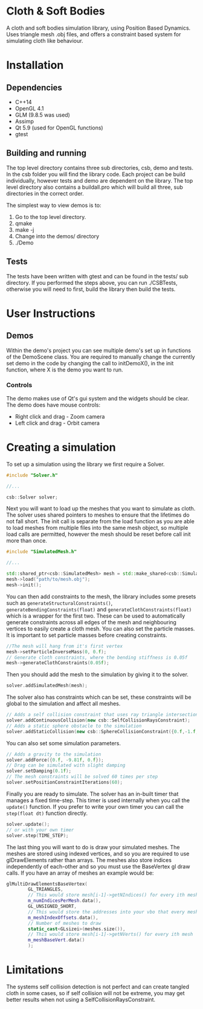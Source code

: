 # Cloth & Soft Bodies

A cloth and soft bodies simulation library, using Position Based Dynamics.
Uses triangle mesh .obj files, and offers a constraint based system for simulating cloth like behaviour.

# Installation
## Dependencies

- C++14
- OpenGL 4.1
- GLM (9.8.5 was used)
- Assimp 
- Qt 5.9 (used for OpenGL functions)
- gtest

## Building and running

The top level directory contains three sub directories, csb, demo and tests. 
In the csb folder you will find the library code. Each project can be build individually, however tests and demo are dependent on the library.
The top level directory also contains a buildall.pro which will build all three,
sub directories in the correct order.

The simplest way to view demos is to:
1. Go to the top level directory.
2. qmake
3. make -j
4. Change into the demos/ directory
5. ./Demo

## Tests

The tests have been written with gtest and can be found in the tests/ sub directory.
If you performed the steps above, you can run ./CSBTests, otherwise you will need to first, build the library then build the tests.

# User Instructions

## Demos
Within the demo's project you can see multiple demo's set up in functions of the DemoScene class. You are required to manually change the currently set demo in the code
by changing the call to initDemoX(), in the init function, where X is the demo you want to run.

### Controls

The demo makes use of Qt's gui system and the widgets should be clear.
The demo does have mouse controls:

- Right click and drag - Zoom camera
- Left click and drag - Orbit camera

# Creating a simulation

To set up a simulation using the library we first require a Solver.

```c++
#include "Solver.h"

//...

csb::Solver solver;
```

Next you will want to load up the meshes that you want to simulate as cloth. The solver uses shared pointers to meshes to ensure that the lifetimes do not fall short.
The init call is separate from the load function as you are able to load meshes from multiple files into the same mesh object, so multiple load calls are permitted, however the mesh should be reset before call init more than once.

```c++
#include "SimulatedMesh.h"

//...

std::shared_ptr<csb::SimulatedMesh> mesh = std::make_shared<csb::SimulatedMesh>();
mesh->load("path/to/mesh.obj");
mesh->init();
```

You can then add constraints to the mesh, the library includes some presets such as ```generateStructuralConstraints()```, ```generateBendingConstraints(float)``` and ```generateClothConstraints(float)``` which is a wrapper for the first two. These can be used to automatically generate constraints across all edges of the mesh and neighbouring vertices to easily create a cloth mesh. You can also set the particle masses. It is important to set particle masses before creating constraints.


```c++
//The mesh will hang from it's first vertex
mesh->setParticleInverseMass(0, 0.f);
// Generate cloth constraints, where the bending stiffness is 0.05f
mesh->generateClothConstraints(0.05f);
```

Then you should add the mesh to the simulation by giving it to the solver.
```c++
solver.addSimulatedMesh(mesh);
```

The solver also has constraints which can be set, these constraints will be global to the simulation and affect all meshes.

```c++
// Adds a self collision constraint that uses ray triangle intersection checks
solver.addContinuousCollision(new csb::SelfCollisionRaysConstraint);
// Adds a static sphere obstacle to the simulation
solver.addStaticCollision(new csb::SphereCollisionConstraint({0.f,-1.f,0.f}, 0.5f));
```

You can also set some simulation parameters.

```c++
// Adds a gravity to the simulation
solver.addForce({0.f, -9.81f, 0.f});
// Drag can be simulated with slight damping      
solver.setDamping(0.1f);                   
// The mesh constraints will be solved 60 times per step
solver.setPositionConstraintIterations(60);
```

Finally you are ready to simulate. The solver has an in-built timer that manages a fixed time-step. This timer is used internally when you call the ```update()``` function. If you prefer to write your own timer you can call the ```step(float dt)``` function directly.

```c++
solver.update();
// or with your own timer
solver.step(TIME_STEP);
```

The last thing you will want to do is draw your simulated meshes. The meshes are stored using indexed vertices, and so you are required to use glDrawElements rather than arrays. The meshes also store indices independently of each-other and so you must use the BaseVertex gl draw calls. If you have an array of meshes an example would be:

```c++
glMultiDrawElementsBaseVertex(
        GL_TRIANGLES,
        // This would store mesh[i-1]->getNIndices() for every ith mesh
        m_numIndicesPerMesh.data(),
        GL_UNSIGNED_SHORT,
        // This would store the addresses into your vbo that every mesh's indices begin
        m_meshIndexOffsets.data(),
        // Number of meshes to draw
        static_cast<GLsizei>(meshes.size()),
        // This would store mesh[i-1]->getNVerts() for every ith mesh
        m_meshBaseVert.data()
        );
```

# Limitations

The systems self collision detection is not perfect and can create tangled cloth in some cases, so if self collision will not be extreme, you may get better results when not using a SelfCollisionRaysConstraint.